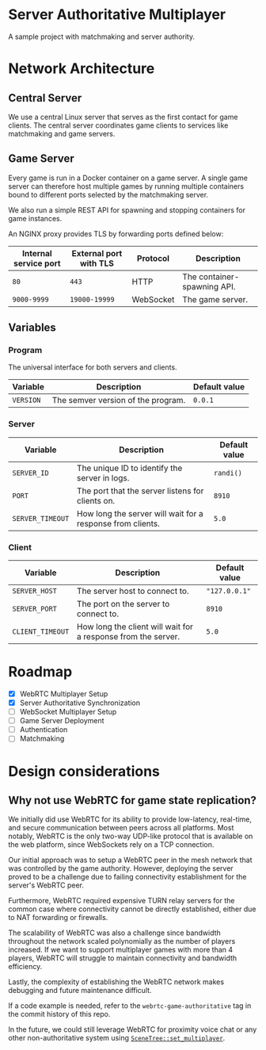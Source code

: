 # Server Authoritative Multiplayer

A sample project with matchmaking and server authority.

# Network Architecture

## Central Server

We use a central Linux server that serves as the first contact for game clients. The central server coordinates game clients to services like matchmaking and game servers.

## Game Server

Every game is run in a Docker container on a game server. A single game server can therefore host multiple games by running multiple containers bound to different ports selected by the matchmaking server.

We also run a simple REST API for spawning and stopping containers for game instances.

An NGINX proxy provides TLS by forwarding ports defined below:

| Internal service port | External port with TLS | Protocol  | Description                 |
| --------------------- | ---------------------- | --------- | --------------------------- |
| `80`                  | `443`                  | HTTP      | The container-spawning API. |
| `9000-9999`           | `19000-19999`          | WebSocket | The game server.            |

## Variables

### Program

The universal interface for both servers and clients.

| Variable  | Description                        | Default value |
| --------- | ---------------------------------- | ------------- |
| `VERSION` | The semver version of the program. | `0.0.1`       |

### Server

| Variable         | Description                                                | Default value |
| ---------------- | ---------------------------------------------------------- | ------------- |
| `SERVER_ID`      | The unique ID to identify the server in logs.              | `randi()`     |
| `PORT`           | The port that the server listens for clients on.           | `8910`        |
| `SERVER_TIMEOUT` | How long the server will wait for a response from clients. | `5.0`         |

### Client

| Variable         | Description                                                   | Default value |
| ---------------- | ------------------------------------------------------------- | ------------- |
| `SERVER_HOST`    | The server host to connect to.                                | `"127.0.0.1"` |
| `SERVER_PORT`    | The port on the server to connect to.                         | `8910`        |
| `CLIENT_TIMEOUT` | How long the client will wait for a response from the server. | `5.0`         |

# Roadmap

- [x] WebRTC Multiplayer Setup
- [x] Server Authoritative Synchronization
- [ ] WebSocket Multiplayer Setup
- [ ] Game Server Deployment
- [ ] Authentication
- [ ] Matchmaking

# Design considerations

## Why not use WebRTC for game state replication?

We initially did use WebRTC for its ability to provide low-latency, real-time, and secure communication between peers across all platforms. Most notably, WebRTC is the only two-way UDP-like protocol that is available on the web platform, since WebSockets rely on a TCP connection.

Our initial approach was to setup a WebRTC peer in the mesh network that was controlled by the game authority. However, deploying the server proved to be a challenge due to failing connectivity establishment for the server's WebRTC peer.

Furthermore, WebRTC required expensive TURN relay servers for the common case where connectivity cannot be directly established, either due to NAT forwarding or firewalls.

The scalability of WebRTC was also a challenge since bandwidth throughout the network scaled polynomially as the number of players increased. If we want to support multiplayer games with more than 4 players, WebRTC will struggle to maintain connectivity and bandwidth efficiency.

Lastly, the complexity of establishing the WebRTC network makes debugging and future maintenance difficult.

If a code example is needed, refer to the `webrtc-game-authoritative` tag in the commit history of this repo.

In the future, we could still leverage WebRTC for proximity voice chat or any other non-authoritative system using [`SceneTree::set_multiplayer`](https://docs.godotengine.org/en/stable/classes/class_scenetree.html#class-scenetree-method-set-multiplayer).
